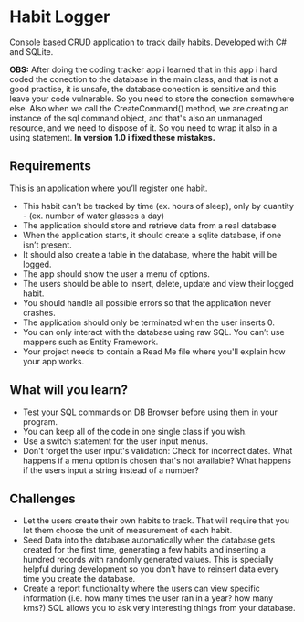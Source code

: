 # Habit Logger

Console based CRUD application to track daily habits. Developed with C# and SQLite.

**OBS:** After doing the coding tracker app i learned that in this app i hard coded the conection to the database in the main class, and that is not a good practise, it is unsafe, the database conection is sensitive and this leave your code vulnerable. So you need to store the conection somewhere else. Also when we call the CreateCommand() method, we are creating an instance of the sql command object, and that's also an unmanaged resource, and we need to dispose of it. So you need to wrap it also in a using statement.
**In version 1.0 i fixed these mistakes.**

## Requirements

This is an application where you’ll register one habit.
 - This habit can't be tracked by time (ex. hours of sleep), only by quantity - (ex. number of water glasses a day)
 - The application should store and retrieve data from a real database
 - When the application starts, it should create a sqlite database, if one isn’t present.
 - It should also create a table in the database, where the habit will be logged.
 - The app should show the user a menu of options.
 - The users should be able to insert, delete, update and view their logged habit.
 - You should handle all possible errors so that the application never crashes.
 - The application should only be terminated when the user inserts 0.
 - You can only interact with the database using raw SQL. You can’t use mappers such as Entity Framework.
 - Your project needs to contain a Read Me file where you'll explain how your app works.

 ## What will you learn?

  - Test your SQL commands on DB Browser before using them in your program.
  - You can keep all of the code in one single class if you wish.
  - Use a switch statement for the user input menus.
  - Don't forget the user input's validation: Check for incorrect dates. What happens if a menu option is chosen that's not available? What happens if the users input a string instead of a number?

 ## Challenges

 - Let the users create their own habits to track. That will require that you let them choose the unit of measurement of each habit.
 - Seed Data into the database automatically when the database gets created  for the first time, generating a few habits and inserting a hundred records  with randomly generated values. This is specially helpful during development so you don't have to reinsert data every time you create the database.
 - Create a report functionality where the users can view specific information (i.e. how many times the user ran in a year? how many kms?) SQL allows you to ask very interesting things from your database.